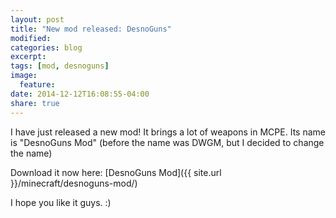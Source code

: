 ```yaml
---
layout: post
title: "New mod released: DesnoGuns"
modified:
categories: blog
excerpt:
tags: [mod, desnoguns]
image:
  feature:
date: 2014-12-12T16:08:55-04:00
share: true
---
```


I have just released a new mod! It brings a lot of weapons in MCPE. Its name is "DesnoGuns Mod" (before the name was DWGM, but I decided to change the name)

Download it now here: [DesnoGuns Mod]({{ site.url }}/minecraft/desnoguns-mod/)

I hope you like it guys. :)

